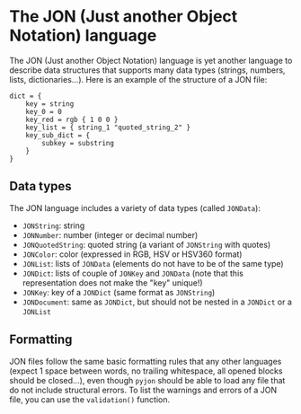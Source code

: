 # The JON (Just another Object Notation) language

The JON (Just another Object Notation) language is yet another language to describe data structures that supports many data types (strings, numbers, lists, dictionaries...). Here is an example of the structure of a JON file:

```jon
dict = {
    key = string
    key_0 = 0
    key_red = rgb { 1 0 0 }
    key_list = { string_1 "quoted_string_2" }
    key_sub_dict = {
        subkey = substring
    }
}
```


## Data types

The JON language includes a variety of data types (called `JONData`):
* `JONString`: string
* `JONNumber`: number (integer or decimal number)
* `JONQuotedString`: quoted string (a variant of `JONString` with quotes)
* `JONColor`: color (expressed in RGB, HSV or HSV360 format)
* `JONList`: lists of `JONData` (elements do not have to be of the same type)
* `JONDict`: lists of couple of `JONKey` and `JONData` (note that this representation does not make the "key" unique!)
* `JONKey`: key of a `JONDict` (same format as `JONString`)
* `JONDocument`: same as `JONDict`, but should not be nested in a `JONDict` or a `JONList`


## Formatting

JON files follow the same basic formatting rules that any other languages (expect 1 space between words, no trailing whitespace, all opened blocks should be closed...), even though `pyjon` should be able to load any file that do not include structural errors. To list the warnings and errors of a JON file, you can use the `validation()` function.
